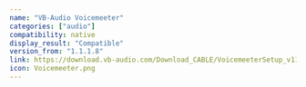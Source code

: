 ```yaml
---
name: "VB-Audio Voicemeeter"
categories: ["audio"]
compatibility: native
display_result: "Compatible"
version_from: "1.1.1.8"
link: https://download.vb-audio.com/Download_CABLE/VoicemeeterSetup_v1118.zip
icon: Voicemeeter.png
---
```

